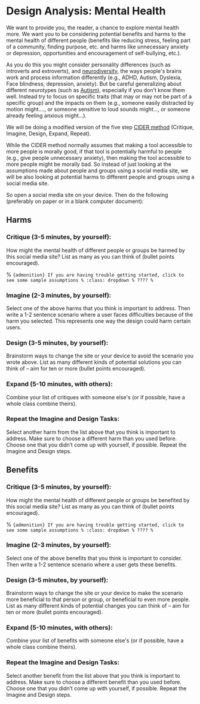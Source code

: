 # Design Analysis: Mental Health

We want to provide you, the reader, a chance to explore mental health more. We want you to be considering potential benefits and harms to the mental health of different people (benefits like reducing stress, feeling part of a community, finding purpose, etc. and harms like unnecessary anxiety or depression, opportunities and encouragement of self-bullying, etc.). 

As you do this you might consider personality differences (such as introverts and extroverts), and [neurodiversity](https://en.wikipedia.org/wiki/Neurodiversity), the ways people's brains work and process information differently (e.g., ADHD, Autism, Dyslexia, Face blindness, depression, anxiety). But be careful generalizing about different neurotypes (such as [Autism](https://neuroclastic.com/its-a-spectrum-doesnt-mean-what-you-think/)), especially if you don't know them well. Instead try to focus on specific traits (that may or may not be part of a specific group) and the impacts on them (e.g., someone easily distracted by motion might...., or someone sensitive to loud sounds might..., or someone already feeling anxious might...).

We will be doing a modified version of the five step [CIDER method](https://medium.com/@OAlannah/beyond-average-users-building-inclusive-design-skills-with-the-cider-technique-413969544e6d?source=friends_link&sk=6c9184c8a88feae058cfb073a44985f7) (Critique, Imagine, Design, Expand, Repeat).

While the CIDER method normally assumes that making a tool accessible to more people is morally good, if that tool is potentially harmful to people (e.g., give people unnecessary anxiety), then making the tool accessible to more people might be morally bad. So instead of just looking at the assumptions made about people and groups using a social media site, we will be also looking at potential harms to different people and groups using a social media site.

So open a social media site on your device. Then do the following (preferably on paper or in a blank computer document):

## Harms

### Critique (3-5 minutes, by yourself):
How might the mental health of different people or groups be harmed by this social media site? List as many as you can think of (bullet points encouraged).


%  ````{admonition} If you are having trouble getting started, click to see some sample assumptions
% :class: dropdown
% ????
% ````

### Imagine (2-3 minutes, by yourself):
Select one of the above harms that you think is important to address. Then write a 1-2 sentence scenario where a user faces difficulties because of the harm you selected. This represents one way the design could harm certain users.

### Design (3-5 minutes, by yourself):
Brainstorm ways to change the site or your device to avoid the scenario you wrote above. List as many different kinds of potential solutions you can think of – aim for ten or more (bullet points encouraged).

### Expand (5-10 minutes, with others):
Combine your list of critiques with someone else's (or if possible, have a whole class combine theirs).

### Repeat the Imagine and Design Tasks:
Select another harm from the list above that you think is important to address. Make sure to choose a different harm than you used before. Choose one that you didn’t come up with yourself, if possible. Repeat the Imagine and Design steps.

## Benefits

### Critique (3-5 minutes, by yourself):
How might the mental health of different people or groups be benefited by this social media site? List as many as you can think of (bullet points encouraged).


%  ````{admonition} If you are having trouble getting started, click to see some sample assumptions
% :class: dropdown
% ????
% ````

### Imagine (2-3 minutes, by yourself):
Select one of the above benefits that you think is important to consider. Then write a 1-2 sentence scenario where a user gets these benefits. 

### Design (3-5 minutes, by yourself):
Brainstorm ways to change the site or your device to make the scenario more beneficial to that person or group, or beneficial to even more people. List as many different kinds of potential changes you can think of – aim for ten or more (bullet points encouraged).

### Expand (5-10 minutes, with others):
Combine your list of benefits with someone else's (or if possible, have a whole class combine theirs).

### Repeat the Imagine and Design Tasks:
Select another benefit from the list above that you think is important to address. Make sure to choose a different benefit than you used before. Choose one that you didn’t come up with yourself, if possible. Repeat the Imagine and Design steps.